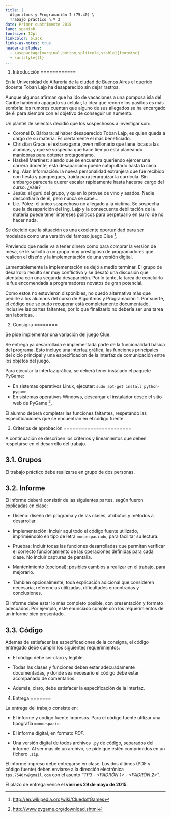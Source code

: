 ```yaml
---
title: |
  Algoritmos y Programación I (75.40) \
  Trabajo práctico n.º 3
date: Primer cuatrimeste 2015
lang: spanish
fontsize: 12pt
linkcolor: black
links-as-notes: true
header-includes:
  - \usepackage[marginal,bottom,splitrule,stable]{footmisc}
  - \urlstyle{tt}
...
```


1. Introducción
============

En la Universidad de Alfarería de la ciudad de Buenos Aires el querido docente
 Toban Lajp ha desaparecido sin dejar rastros.
 
 Aunque algunos afirman que ha ido de vacaciones a una pomposa isla del Caribe 
 habiendo apagado su celular, la idea que recorre los pasillos es 
 más sombría: los rumores cuentan que alguno de sus allegados se ha encargado de él 
 para siempre con el objetivo de conseguir un aumento.
 
Un plantel de selectos decidió que los sospechosos a investigar son:

   - Coronel D. Bárbara: al haber desaparecido Toban Lajp, es quien queda a cargo
   de su materia. Es ciertamente el más beneficiado.
   - Christian Grace: el extravagante joven millonario que tiene locas a las
   alumnas, y que se sospecha que hace tiempo está planeando maniobras para obtener 
   protagonismo.
   - Haskell Martinez: siendo que se encuentra queriendo ejercer una carrera
   docente, esta desaparición puede catapultarlo hasta la cima.
   - Ing. Alan Información: la nueva personalidad extranjera que fue recibido con
   fiesta y panqueques, traida para jerarquizar la currícula. Sin embargo parecería 
   querer escalar rápidamente hasta hacerse cargo del curso. ¿Vale?
   - Jesús: el gurú del grupo, y quien lo provee de vino y asados. Nadie
   desconfiaría de él, pero nunca se sabe...
   - Lic. Pólez: el único sospechoso no allegado a la víctima. Se sospecha que la 
   desaparición del Ing. Lajp y la consecuente debilitación de la materia puede 
   tener intereses políticos para perpetuarlo en su rol de no hacer nada.
   
Se decidió que la situación es una excelente oportunidad para ser modelada como
una versión del famoso juego Clue [^1].

Previendo que nadie va a tener dinero como para comprar la versión de mesa, 
se le solicitó a un grupo muy prestigioso de programadores que realicen el diseño y 
la implementación de una versión digital. 

Lamentablemente la implementación se dejó a medio terminar. El grupo de desarrollo
resultó ser muy conflictivo y se desató una discusión que atentaba con una 
segunda desaparición. Por lo tanto, la tarea de concluirlo le fue encomendada a 
programadores novatos de gran potencial.

Como estos no estuvieron disponibles, no quedó alternativa más que pedirle a 
los alumnos del curso de Algoritmos y Programación 1. Por suerte, el código que se pudo 
recuperar está completamente documentado, inclusive las partes faltantes, por lo que 
finalizarlo no debería ser una tarea tan laboriosa.

 [^1]: http://en.wikipedia.org/wiki/Cluedo#Games


2. Consigna
========

Se pide implementar una variación del juego Clue. 

Se entrega ya desarrollada e implementada parte de la funcionalidad
básica del programa. Esto incluye una interfaz gráfica, las funciones principales 
del ciclo principal y una especificación de la interfaz de comunicación
entre los objetos del juego.

Para ejecutar la interfaz gráfica, se deberá tener instalado el paquete
PyGame:

- En sistemas operativos Linux, ejecutar: `sudo apt-get install python-pygame`.
- En sistemas operativos Windows, descargar el instalador desde el sitio web
de PyGame [^2].


El alumno deberá completar las funciones faltantes, respetando las especificaciones 
que se encuentran en el código fuente.

[^2]: http://www.pygame.org/download.shtml


3. Criterios de aprobación
=======================

A continuación se describen los criterios y lineamientos que deben respetarse
en el desarrollo del trabajo.

3.1. Grupos
-------

El trabajo práctico debe realizarse en grupo de dos personas.


3.2. Informe
-------

El informe deberá consistir de las siguientes partes, según fueron explicadas en clase:

- Diseño: diseño del programa y de las clases, atributos y métodos a desarrollar.

- Implementación: Incluir aquí todo el código fuente utilizado, imprimiéndolo en tipo 
de letra `monoespaciado`, para facilitar su lectura.

- Pruebas: Incluir todas las funciones desarrolladas que permitan verificar el 
correcto funcionamiento de las operaciones definidas para cada clase. No incluir 
capturas de pantalla.

- Mantenimiento (opcional): posibles cambios a realizar en el trabajo, para mejorarlo.

- También opcionalmente, toda explicación adicional que consideren necesaria, 
referencias utilizadas, dificultades encontradas y conclusiones.

El informe debe estar lo más completo posible, con presentación y formato
adecuados. Por ejemplo, este enunciado cumple con los requerimientos de un
informe bien presentado.

3.3. Código
------

Además de satisfacer las especificaciones de la consigna, el código entregado
debe cumplir los siguientes requerimientos:

  - El código debe ser claro y legible.

  - Todas las clases y funciones deben estar adecuadamente documentadas, y 
  donde sea necesario el código debe estar acompañado de comentarios.
  
  - Además, claro, debe satisfacer la especificación de la interfaz.


4. Entrega
=======

La entrega del trabajo consiste en:


  - El informe y código fuente impresos. Para el código fuente utilizar una
    tipografía `monoespacio`.

  - El informe digital, en formato _PDF_.

  - Una versión digital de todos archivos `.py` de código, separados del
    informe. Al ser más de un archivo, se pide que estén comprimidos en un fichero
    `.zip`.

El informe impreso debe entregarse en clase. Los dos últimos (PDF y código
fuente) deben enviarse a la dirección electrónica `tps.7540rw@gmail.com` con el
asunto _“TP3 - \<PADRÓN 1\> - \<PADRÓN 2\>”_.

El plazo de entrega vence el **viernes 29 de mayo de 2015**.